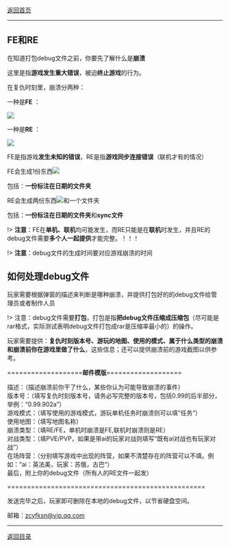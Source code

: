 [返回首页](./Home.md)

***

## FE和RE



在知道打包debug文件之前，你要先了解什么是**崩溃**

这里是指**游戏发生重大错误**，被迫**终止游戏**的行为。

在复仇时刻里，崩溃分两种：


一种是**FE** ：

![](./FE1.png)


一种是**RE** ：

![](./RE.png)



FE是指游戏**发生未知的错误**，RE是指**游戏同步连接错误**（联机才有的情况）

FE会生成1份东西![](./bengkui1.png)

包括：**一份标注在日期的文件夹**

RE会生成两份东西![](./bengkui2.png)和一个文件夹

包括：**一份标注在日期的文件夹**和**sync文件**

!> ****注意****：FE在**单机、联机**均可能发生，而RE只能是在**联机**时发生，并且RE的debug文件需要**多个人一起提供**才能完整。！！！

!> ****注意****：debug文件的生成时间要对应游戏崩溃的时间

## 如何处理debug文件


玩家需要根据弹窗的描述来判断是哪种崩溃，并提供打包好的的debug文件给管理员或者制作人员

!> 注意：debug文件需要**打包**，打包是指**把debug文件压缩成压缩包**（尽可能是rar格式，实际测试表明debug文件打包成rar是压缩率最小的）的操作。

玩家需要提供：**复仇时刻版本号、游玩的地图、使用的模式、属于什么类型的崩溃和崩溃前你在游戏里做了什么**，这些信息；还可以提供崩溃前的游戏截图以供参考。


===================**邮件模版**===================

描述：（描述崩溃前你干了什么，某些你认为可能导致崩溃的事件）  
版本号：（填写复仇时刻版本号，请务必写完整的版本号，包括0.99的后半部分，举例：“0.99.902a”）  
游戏模式：（填写使用的游戏模式，游玩单机任务时崩溃则可以填”任务“）  
使用地图：（填写地图名称）  
崩溃类型：（填RE/FE，单机时崩溃是FE,联机时崩溃则是RE）  
对战类型：（填PVE/PVP，如果是带ai的玩家对战则填写“既有ai对战也有玩家对战”）  
在场阵营：（分别填写游戏中出现的阵营，如果不清楚存在的阵营可以不填。例如：”ai：英法美，玩家：苏俄，古巴“）  
最后，附上你的debug文件（所有人的RE文件一起发）  

==================================================


发送完毕之后，玩家即可删除在本地的debug文件，以节省硬盘空间。


邮箱：[zcyfksn@vip.qq.com](':disabled')


***

[返回目录](./常见问题指南.md)




